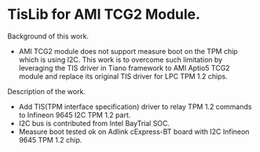 # TisLib for AMI TCG2 Module.

Background of this work.
* AMI TCG2 module does not support measure boot on the TPM chip which is using I2C. This work is to overcome such limitation by leveraging the TIS driver in Tiano framework to AMI Aptio5 TCG2 module and replace its original TIS driver for LPC TPM 1.2 chips.

Description of the work.
* Add TIS(TPM interface specification) driver to relay TPM 1.2 commands to Infineon 9645 I2C TPM 1.2 part.
* I2C bus is contributed from Intel BayTrial SOC. 
* Measure boot tested ok on Adlink cExpress-BT board with I2C Infineon 9645 TPM 1.2 chip.

